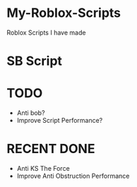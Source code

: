 # My-Roblox-Scripts
Roblox Scripts I have made

# SB Script
# TODO
 - Anti bob?
 - Improve Script Performance?

# RECENT DONE
 - Anti KS The Force
 - Improve Anti Obstruction Performance

